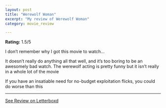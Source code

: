 ```yaml
---
layout: post
title: "Werewolf Woman"
excerpt: "My review of Werewolf Woman"
category: movie_review

---
```


**Rating:** 1.5/5

I don’t remember why I got this movie to watch…

It doesn’t really do anything all that well, and it’s too boring to be an awesomely bad watch. The werewolf acting is pretty funny but it isn’t really in a whole lot of the movie

If you have an insatiable need for no-budget exploitation flicks, you could do worse than this

<hr>

[See Review on Letterboxd](https://boxd.it/3ZOlA3)
